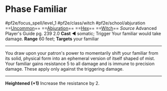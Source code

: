 # Phase Familiar
#pf2e/focus_spell/level_1 #pf2e/class/witch #pf2e/school/abjuration 
==[Uncommon](../../../../../TTRPGShare-Pathfinder-2E-Vault/rules/traits/uncommon.md)== ==[Abjuration](../../../../../TTRPGShare-Pathfinder-2E-Vault/rules/traits/abjuration.md)== ==[Hex](../../../Traits/Hex.md)== ==[Witch](../../../Traits/Witch.md)==
*Source* Advanced Player's Guide pg. 239 2.0
**Cast** ◄ somatic; Trigger Your familiar would take damage.
**Range** 60 feet; **Targets** your familiar

---
You draw upon your patron's power to momentarily shift your familiar from its solid, physical form into an ephemeral version of itself shaped of mist. Your familiar gains resistance 5 to all damage and is immune to precision damage. These apply only against the triggering damage.

<hr>

**Heightened (+1)** Increase the resistance by 2.